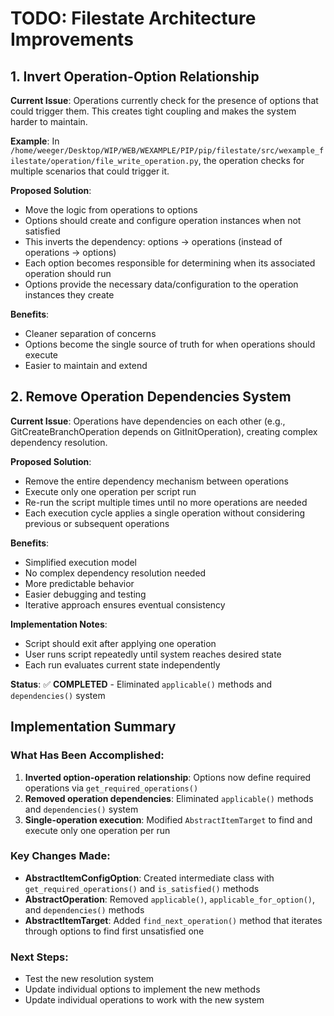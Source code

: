 # TODO: Filestate Architecture Improvements

## 1. Invert Operation-Option Relationship

**Current Issue**: Operations currently check for the presence of options that could trigger them. This creates tight coupling and makes the system harder to maintain.

**Example**: In `/home/weeger/Desktop/WIP/WEB/WEXAMPLE/PIP/pip/filestate/src/wexample_filestate/operation/file_write_operation.py`, the operation checks for multiple scenarios that could trigger it.

**Proposed Solution**: 
- Move the logic from operations to options
- Options should create and configure operation instances when not satisfied
- This inverts the dependency: options → operations (instead of operations → options)
- Each option becomes responsible for determining when its associated operation should run
- Options provide the necessary data/configuration to the operation instances they create

**Benefits**:
- Cleaner separation of concerns
- Options become the single source of truth for when operations should execute
- Easier to maintain and extend

## 2. Remove Operation Dependencies System

**Current Issue**: Operations have dependencies on each other (e.g., GitCreateBranchOperation depends on GitInitOperation), creating complex dependency resolution.

**Proposed Solution**:
- Remove the entire dependency mechanism between operations
- Execute only one operation per script run
- Re-run the script multiple times until no more operations are needed
- Each execution cycle applies a single operation without considering previous or subsequent operations

**Benefits**:
- Simplified execution model
- No complex dependency resolution needed
- More predictable behavior
- Easier debugging and testing
- Iterative approach ensures eventual consistency

**Implementation Notes**:
- Script should exit after applying one operation
- User runs script repeatedly until system reaches desired state
- Each run evaluates current state independently

**Status**: ✅ **COMPLETED** - Eliminated `applicable()` methods and `dependencies()` system

## Implementation Summary

### What Has Been Accomplished:

1. **Inverted option-operation relationship**: Options now define required operations via `get_required_operations()`
2. **Removed operation dependencies**: Eliminated `applicable()` methods and `dependencies()` system  
3. **Single-operation execution**: Modified `AbstractItemTarget` to find and execute only one operation per run

### Key Changes Made:

- **AbstractItemConfigOption**: Created intermediate class with `get_required_operations()` and `is_satisfied()` methods
- **AbstractOperation**: Removed `applicable()`, `applicable_for_option()`, and `dependencies()` methods
- **AbstractItemTarget**: Added `find_next_operation()` method that iterates through options to find first unsatisfied one

### Next Steps:
- Test the new resolution system
- Update individual options to implement the new methods
- Update individual operations to work with the new system